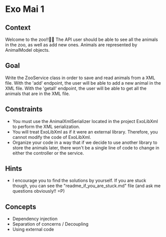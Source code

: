 ﻿# Exo Mai 1

## Context
Welcome to the zoo!!🦁🐘
The API user should be able to see all the animals in the zoo, as well as add new ones.
Animals are represented by AnimalModel objects.

## Goal
Write the ZooService class in order to save and read animals from a XML file.
With the 'add' endpoint, the user will be able to add a new animal in the XML file.
With the 'getall' endpoint, the user will be able to get all the animals that are in the XML file.

## Constraints
- You must use the AnimalXmlSerializer located in the project ExoLibXml to perform the XML serialization.
- You will treat ExoLibXml as if it were an external library. Therefore, you cannot modify the code of ExoLibXml.
- Organize your code in a way that if we decide to use another library to store the animals later, there won't be a single line of code to change in either the controller or the service.

## Hints
- I encourage you to find the solutions by yourself. If you are stuck though, you can see the "readme_if_you_are_stuck.md" file (and ask me questions obviously!! =P)

## Concepts
- Dependency injection
- Separation of concerns / Decoupling
- Using external code
